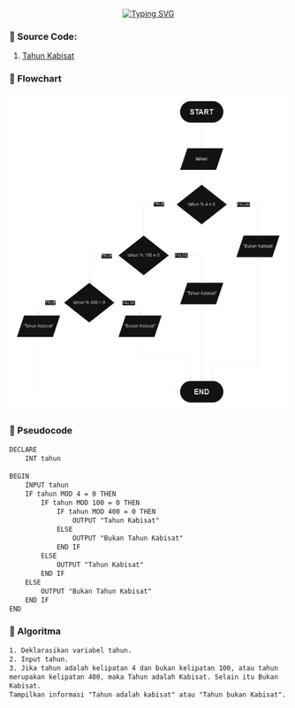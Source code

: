 <p align="center"><a href="https://git.io/typing-svg"><img src="https://readme-typing-svg.herokuapp.com?font=Fira+Code&duration=1500&pause=100&center=true&vCenter=true&width=500&lines=Tahun+Kabisat;C%2B%2B+Code" alt="Typing SVG" /></a></p>

### 🔰 Source Code:
1. [Tahun Kabisat](https://github.com/galihsch/cpp-gallery/blob/main/src/kabisat/kabisat.cpp)

### 🔰 Flowchart

<img src="https://github.com/galihsch/cpp-gallery/blob/main/src/kabisat/flow_kabisat.png?raw=true" />

### 🔰 Pseudocode

```
DECLARE
    INT tahun

BEGIN
    INPUT tahun
    IF tahun MOD 4 = 0 THEN
        IF tahun MOD 100 = 0 THEN
            IF tahun MOD 400 = 0 THEN
                OUTPUT "Tahun Kabisat"
            ELSE
                OUTPUT "Bukan Tahun Kabisat"
            END IF
        ELSE
            OUTPUT "Tahun Kabisat"
        END IF
    ELSE
        OUTPUT "Bukan Tahun Kabisat"
    END IF
END
```

### 🔰 Algoritma

```
1. Deklarasikan variabel tahun.
2. Input tahun.
3. Jika tahun adalah kelipatan 4 dan bukan kelipatan 100, atau tahun merupakan kelipatan 400, maka Tahun adalah Kabisat. Selain itu Bukan Kabisat. 
Tampilkan informasi "Tahun adalah kabisat" atau "Tahun bukan Kabisat".
```